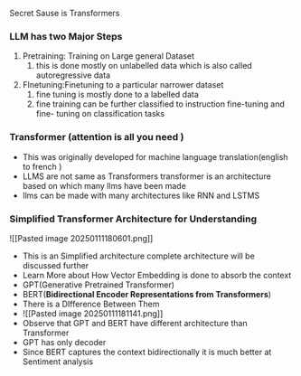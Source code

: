 Secret Sause is Transformers

### LLM has two Major Steps
1. Pretraining: Training on Large general Dataset 
	1. this is done mostly on unlabelled data which is also called autoregressive data
2. FInetuning:Finetuning to a particular narrower dataset
	1. fine tuning is mostly done to a labelled data
	2. fine training can be further classified to instruction fine-tuning and  fine- tuning on classification tasks 
### Transformer (attention is all you need )
- This was originally developed for machine language translation(english to french )
- LLMS are not same as Transformers transformer is an architecture based on which many llms have been made
- llms can be made with many architectures like RNN and LSTMS
### Simplified Transformer Architecture for Understanding
![[Pasted image 20250111180601.png]]
- This is an Simplified architecture complete architecture will be discussed further
- Learn More about How Vector Embedding is done to absorb the context 
- GPT(Generative Pretrained Transformer) 
- BERT(**Bidirectional Encoder Representations from Transformers**) 
- There is a DIfference Between Them 
- ![[Pasted image 20250111181141.png]]
- Observe that GPT and BERT have different architecture than Transformer 
- GPT has only decoder 
- Since BERT captures the context bidirectionally it is much better at Sentiment analysis
